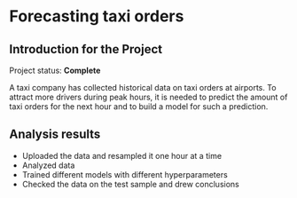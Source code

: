 # Forecasting taxi orders

## Introduction for the Project 

Project status: **Complete**

A taxi company has collected historical data on taxi orders at airports. To attract more drivers during peak hours, it is needed to predict the amount of taxi orders for the next hour and to build a model for such a prediction.

## Analysis results

* Uploaded the data and resampled it one hour at a time
* Analyzed data
* Trained different models with different hyperparameters
* Checked the data on the test sample and drew conclusions
